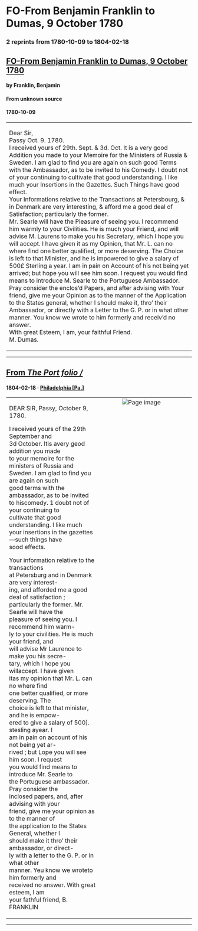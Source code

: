 
# FO-From Benjamin Franklin to Dumas, 9 October 1780

### 2 reprints from 1780-10-09 to 1804-02-18

## [FO-From Benjamin Franklin to Dumas, 9 October 1780](https://founders.archives.gov/documents/Franklin/01-33-02-0325)

#### by Franklin, Benjamin

#### From unknown source

#### 1780-10-09

<table style="width: 100%;"><tr><td style="width: 50%">

Dear Sir,  
Passy Oct. 9. 1780.  
I received yours of 29th. Sept. &amp; 3d. Oct. It is a very good Addition you made to your Memoire for the Ministers of Russia &amp; Sweden. I am glad to find you are again on such good Terms with the Ambassador, as to be invited to his Comedy. I doubt not of your continuing to cultivate that good understanding. I like much your Insertions in the Gazettes. Such Things have good effect.  
Your Informations relative to the Transactions at Petersbourg, &amp; in Denmark are very interesting, &amp; afford me a good deal of Satisfaction; particularly the former.  
Mr. Searle will have the Pleasure of seeing you. I recommend him warmly to your Civilities. He is much your Friend, and will advise M. Laurens to make you his Secretary, which I hope you will accept. I have given it as my Opinion, that Mr. L. can no where find one better qualified, or more deserving. The Choice is left to that Minister, and he is impowered to give a salary of 500£ Sterling a year. I am in pain on Account of his not being yet arrived; but hope you will see him soon. I request you would find means to introduce M. Searle to the Portuguese Ambassador.  
Pray consider the enclos’d Papers, and after advising with Your friend, give me your Opinion as to the manner of the Application to the States general, whether I should make it, thro’ their Ambassador, or directly with a Letter to the G. P. or in what other manner. You know we wrote to him formerly and receiv’d no answer.  
With great Esteem, I am, your faithful Friend.  
M. Dumas.
</td></tr></table>

---

## [From _The Port folio /_](https://archive.org/details/sim_port-folio_1804-02-18_4_7/page/n2/mode/1up?view=theater)

#### 1804-02-18 &middot; [Philadelphia [Pa.]](http://dbpedia.org/resource/Philadelphia)

<table style="width: 100%;"><tr><td style="width: 50%">

  
DEAR SIR, Passy, October 9, 1780.  
  
I received yours of the 29th September and  
3d October. Itis avery geod addition you made  
to your memoire for the ministers of Russia and  
Sweden. I am glad to find you are again on such  
good terms with the ambassador, as to be invited  
to hiscomedy. 1 doubt not of your continuing to  
cultivate that good understanding. I like much  
your insertions in the gazettes—such things have  
sood effects.  
  
Your information relative to the transactions  
at Petersburg and in Denmark are very interest-  
ing, and afforded me a good deal of satisfaction ;  
particularly the former. Mr. Searle will have the  
pleasure of seeing you. I recommend him warm-  
ly to your civilities. He is much your friend, and  
will advise Mr Laurence to make you his secre-  
tary, which I hope you willaccept. I have given  
itas my opinion that Mr. L. can no where find  
one better qualified, or more deserving. The  
choice is left to that minister, and he is empow-  
ered to give a salary of 500]. stesling ayear. I  
am in pain on account of his not being yet ar-  
rived ; but Lope you will see him soon. I request  
you would find means to introduce Mr. Searle to  
the Portuguese ambassador. Pray consider the  
inclosed papers, and, after advising with your  
friend, give me your opinion as to the manner of  
the application to the States General, whether I  
should make it thro’ their ambassador, or direct-  
ly with a letter to the G. P. or in what other  
manner. Yeu know we wroteto him formerly and  
received no answer. With great esteem, I am  
your fathful friend, B. FRANKLIN
</td><td style="width: 50%; max-height: 75%; margin: auto; display: block;">
<img alt="Page image" src="https://iiif.archive.org/iiif/sim_port-folio_1804-02-18_4_7&#0036;2/pct:60.147059,57.337707,26.491597,35.790746/,600/0/default.jpg"/>
</td>
</tr></table>

---

